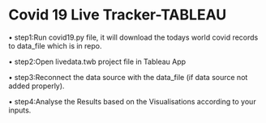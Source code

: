 # Covid 19 Live Tracker-TABLEAU
  • step1:Run covid19.py file, it will download the todays world covid records to data_file which is in repo.
  
  • step2:Open livedata.twb project file in Tableau App
  
  • step3:Reconnect the data source with the data_file (if data source not added properly).
  
  • step4:Analyse the Results based on the Visualisations according to your inputs.
